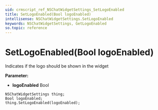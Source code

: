 ```yaml
---
uid: crmscript_ref_NSChatWidgetSettings_SetLogoEnabled
title: SetLogoEnabled(Bool logoEnabled)
intellisense: NSChatWidgetSettings.SetLogoEnabled
keywords: NSChatWidgetSettings, GetLogoEnabled
so.topic: reference
---
```


# SetLogoEnabled(Bool logoEnabled)

Indicates if the logo should be shown in the widget

**Parameter:** 
 - **logoEnabled** Bool

```crmscript
NSChatWidgetSettings thing;
Bool logoEnabled;
thing.SetLogoEnabled(logoEnabled);
```

